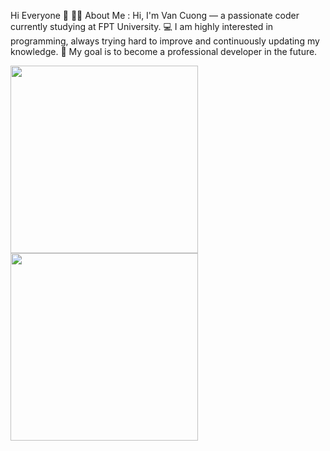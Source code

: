 Hi Everyone 👋
👨‍💻 About Me :
Hi, I'm Van Cuong — a passionate coder currently studying at FPT University.
💻 I am highly interested in programming, always trying hard to improve and continuously updating my knowledge.
🚀 My goal is to become a professional developer in the future.


<img src="https://cdn.dribbble.com/users/2131993/screenshots/4948736/thoughtworks-gif_dribbble.gif" width="300">
<img src="[https://cdn.dribbble.com/users/2131993/screenshots/4948736/thoughtworks-gif_dribbble.gif](https://lh6.googleusercontent.com/lDZLeiRjzeSfKA28C59HxVlTgf1Cq1W4Ym4vyMBMXOBjeRg23nhbGWDeqvo8HJVH0skSnpG8bO_Ye02zRA6S3GFMAH2hH5i9WBeYda7E3WUUaisxHA5TLRxKwvPgc_-88JHvbk9WnvNFFPJtuwM-1M1lYekPxJsCRK8LNRf2Lh3SwQBf8EFOtz3txI6VQZs82kNrEw)" width="300">
